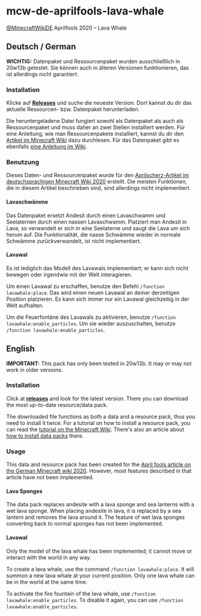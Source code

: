 # mcw-de-aprilfools-lava-whale
[@MinecraftWikiDE](https://twitter.com/MinecraftWikiDE) Aprilfools 2020 – Lava Whale

## Deutsch / German

**WICHTIG:** Datenpaket und Ressourcenpaket wurden ausschließlich in 20w13b getestet. Sie können auch in älteren Versionen funktionieren, das ist allerdings nicht garantiert.

### Installation

Klicke auf **[Releases](https://github.com/violine1101/mcw-de-aprilfools-staffs/releases)** und suche die neueste Version. Dort kannst du dir das aktuelle Ressourcen- bzw. Datenpaket herunterladen.

Die heruntergeladene Datei fungiert sowohl als Datenpaket als auch als Ressourcenpaket und muss daher an zwei Stellen installiert werden. Für eine Anleitung, wie man Ressourcenpakete installiert, kannst du dir den [Artikel im Minecraft Wiki](https://minecraft-de.gamepedia.com/Ressourcenpaket#Installation_und_Deinstallation) dazu durchlesen. Für das Datenpaket gibt es ebenfalls [eine Anleitung im Wiki](https://minecraft-de.gamepedia.com/Datenpaket#Installation_und_Deinstallation).

### Benutzung

Dieses Daten- und Ressourcenpaket wurde für den [Aprilscherz-Artikel im deutschsprachigen Minecraft Wiki 2020](https://minecraft-de.gamepedia.com/Minecraft_Wiki:Aprilscherze/Lavawal) erstellt. Die meisten Funktionen, die in diesem Artikel beschrieben sind, sind allerdings nicht implementiert.

#### Lavaschwämme
Das Datenpaket ersetzt Andesit durch einen Lavaschwamm und Seelaternen durch einen nassen Lavaschwamm. Platziert man Andesit in Lava, so verwandelt er sich in eine Seelaterne und saugt die Lava um sich herum auf. Die Funktionalität, die nasse Schwämme wieder in normale Schwämme zurückverwandelt, ist nicht implementiert.

#### Lavawal
Es ist lediglich das Modell des Lavawals implementiert; er kann sich nicht bewegen oder irgendwie mit der Welt interagieren.

Um einen Lavawal zu erschaffen, benutze den Befehl `/function lavawhale:place`. Das wird einen neuen Lavawal an deiner derzeitigen Position platzieren. Es kann sich immer nur ein Lavawal gleichzeitig in der Welt aufhalten.

Um die Feuerfontäne des Lavawals zu aktivieren, benutze `/function lavawhale:enable_particles`. Um sie wieder auszuschalten, benutze `/function lavawhale:enable_particles`.

## English

**IMPORTANT:** This pack has only been tested in 20w13b. It may or may not work in older versions.

### Installation

Click at **[releases](https://github.com/violine1101/mcw-de-aprilfools-staffs/releases)** and look for the latest version. There you can download the most up-to-date resource/data pack.

The downloaded file functions as both a data and a resource pack, thus you need to install it twice. For a tutorial on how to install a resource pack, you can read the [tutorial on the Minecraft Wiki](https://minecraft.gamepedia.com/Tutorials/Loading_a_resource_pack). There's also an article about [how to install data packs](https://minecraft.gamepedia.com/Tutorials/Installing_a_data_pack) there.

### Usage

This data and resource pack has been created for the [April fools article on the German Minecraft wiki 2020](https://minecraft-de.gamepedia.com/Minecraft_Wiki:Aprilscherze/Lavawal). However, most features described in that article have not been implemented.

#### Lava Sponges
The data pack replaces andesite with a lava sponge and sea lanterns with a wet lava sponge. When placing andesite in lava, it is replaced by a sea lantern and removes the lava around it. The feature of wet lava sponges converting back to normal sponges has not been implemented.

#### Lavawal
Only the model of the lava whale has been implemented; it cannot move or interact with the world in any way.

To create a lava whale, use the command `/function lavawhale:place`. It will summon a new lava whale at your current position. Only one lava whale can be in the world at the same time.

To activate the fire fountain of the lava whale, use `/function lavawhale:enable_particles`. To disable it again, you can use `/function lavawhale:enable_particles`.